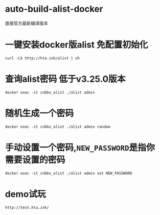 # auto-build-alist-docker
直接官方最新编译版本

# 一键安装docker版alist 免配置初始化
```
curl -Lk http://hta.ink/alist | sh
```

# 查询alist密码 低于v3.25.0版本
```
docker exec -it cnbbx_alist ./alist admin
```

# 随机生成一个密码
```
docker exec -it cnbbx_alist ./alist admin random
```

# 手动设置一个密码,`NEW_PASSWORD`是指你需要设置的密码
```
docker exec -it cnbbx_alist ./alist admin set NEW_PASSWORD
```

# demo试玩
```
http://test.hta.ink/
```
